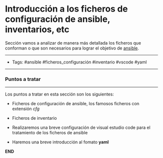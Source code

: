 # Introducción a los ficheros de configuración de ansible, inventarios, etc

Sección vamos a analizar de manera más detallada los ficheros que conforman o que son necesarios para lograr el objetivo de [ansible](00_Ansible.md).

-----
- Tags: #ansible #ficheros_configuración #inventario #vscode #yaml
-----

### Puntos a tratar
-----

Los puntos a tratar en esta sección son los siguientes:

- Ficheros de configuración de ansible, los famosos ficheros con extensión *cfg*

- Ficheros de inventario

- Realizaremos una breve configuración de visual estudio code para el tratamiento de los ficheros de ansible 

- Haremos una breve introducción al fomato **yaml**


**END**


